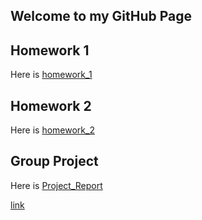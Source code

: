 ## Welcome to my GitHub Page

## Homework 1
Here is [homework_1](homework_1.html)
## Homework 2
Here is [homework_2](homework_2.html)
## Group Project
Here is  [Project_Report](Project_Report.html)

[link](https://moodle.boun.edu.tr/course/view.php?id=52970)

